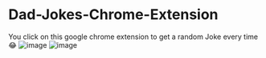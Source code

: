# Dad-Jokes-Chrome-Extension
You click on this google chrome extension to get a random Joke every time 😂
![image](https://user-images.githubusercontent.com/103206051/178135350-119d0fbf-c76f-410b-8e6e-e2f1cc1dc9ff.png)
![image](https://user-images.githubusercontent.com/103206051/178135387-13306f13-b9b9-4a34-8c49-323d62519804.png)
